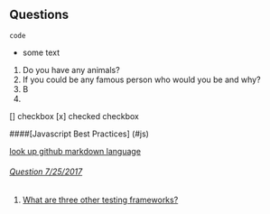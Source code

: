 ## Questions

`code`

  - some text

  1. Do you have any animals?
  5.  If you could be any famous person who would you be and why?
  4. B
  2.
 [] checkbox
  [x] checked checkbox

####[Javascript Best Practices]
(#js)

<a href="js"/>

look up github markdown language  

###### Question 7/25/2017
  1. What are three other testing frameworks?
